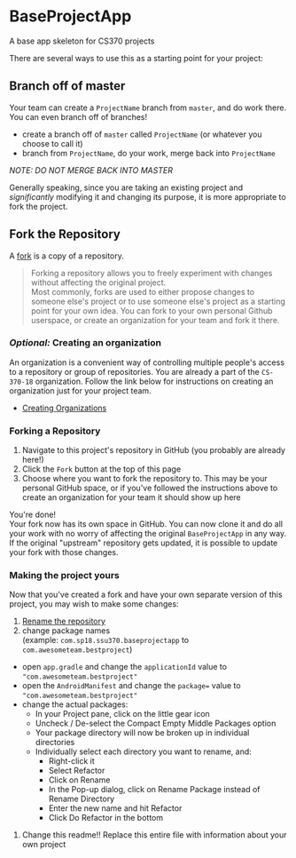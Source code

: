 # BaseProjectApp
A base app skeleton for CS370 projects

There are several ways to use this as a starting point for your project:

## Branch off of master
Your team can create a `ProjectName` branch from `master`, and do work there.  
You can even branch off of branches!
- create a branch off of `master` called `ProjectName` (or whatever you choose to call it)
- branch from `ProjectName`, do your work, merge back into `ProjectName`

_NOTE: DO NOT MERGE BACK INTO MASTER_

Generally speaking, since you are taking an existing project and _significantly_ 
modifying it and changing its purpose, it is more appropriate to fork the project.


## Fork the Repository
A [fork](https://help.github.com/articles/fork-a-repo/) is a copy of a repository. 
> Forking a repository allows you to freely experiment with changes without affecting the original project.  
> Most commonly, forks are used to either propose changes to someone else's project 
> or to use someone else's project as a starting point for your own idea.
You can fork to your own personal Github userspace, or create an organization for your team and fork it there.

### _Optional:_ Creating an organization
An organization is a convenient way of controlling multiple people's access
to a repository or group of repositories. You are already a part of the `CS-370-18`
organization. Follow the link below for instructions on creating an organization just 
for your project team.  
- [Creating Organizations](https://help.github.com/articles/creating-a-new-organization-from-scratch/)  

### Forking a Repository
1. Navigate to this project's repository in GitHub (you probably are already here!)
1. Click the `Fork` button at the top of this page
1. Choose where you want to fork the repository to. This may be your personal GitHub
space, or if you've followed the instructions above to create an organization for 
your team it should show up here

You're done!  
Your fork now has its own space in GitHub.
You can now clone it and do all your work with no worry of affecting the original 
`BaseProjectApp` in any way. If the original "upstream" repository gets updated, it 
is possible to update your fork with those changes.


### Making the project yours
Now that you've created a fork and have your own separate version 
of this project, you may wish to make some changes:
1. [Rename the repository](https://help.github.com/articles/renaming-a-repository/)
1. change package names  
(example: `com.sp18.ssu370.baseprojectapp` to `com.awesometeam.bestproject`)
  - open `app.gradle` and change the `applicationId` value to `"com.awesometeam.bestproject"`
  - open the `AndroidManifest` and change the `package=` value to `"com.awesometeam.bestproject"`
  - change the actual packages:
    - In your Project pane, click on the little gear icon
    - Uncheck / De-select the Compact Empty Middle Packages option
    - Your package directory will now be broken up in individual directories
    - Individually select each directory you want to rename, and:
        - Right-click it
        - Select Refactor
        - Click on Rename
        - In the Pop-up dialog, click on Rename Package instead of Rename Directory
        - Enter the new name and hit Refactor
        - Click Do Refactor in the bottom
1. Change this readme!! Replace this entire file with information about your own project
